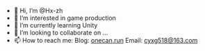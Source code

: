 - 👋 Hi, I’m @Hx-zh
- 👀 I’m interested in game production
- 🌱 I’m currently learning Unity
- 💞️ I’m looking to collaborate on ...
- 📫 How to reach me: Blog: [onecan.run](www.onecan.run) Email: cyxg518@163.com

<!---
Hx-zh/Hx-zh is a ✨ special ✨ repository because its `README.md` (this file) appears on your GitHub profile.
You can click the Preview link to take a look at your changes.
--->
